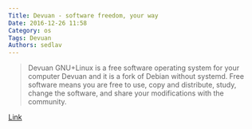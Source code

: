 ```yaml
---
Title: Devuan - software freedom, your way
Date: 2016-12-26 11:58
Category: os
Tags: Devuan
Authors: sedlav
---
```


> Devuan GNU+Linux is a free software operating system for your computer Devuan and it is a fork of Debian without systemd. Free software means you are free to use, copy and distribute, study, change the software, and share your modifications with the community.

[Link](http://www.tecmint.com/best-linux-init-systems)
